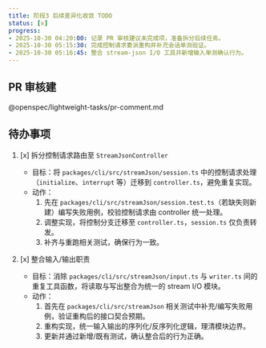 ```yaml
---
title: 阶段3 后续差异化收敛 TODO
status: [x]
progress:
- 2025-10-30 04:20:00: 记录 PR 审核建议未完成项，准备拆分后续任务。
- 2025-10-30 05:15:30: 完成控制请求委派重构并补充会话单测验证。
- 2025-10-30 05:16:45: 整合 stream-json I/O 工具并新增输入单测确认行为。
---
```


## PR 审核建

@openspec/lightweight-tasks/pr-comment.md

## 待办事项

1. [x] 拆分控制请求路由至 `StreamJsonController`
   - 目标：将 `packages/cli/src/streamJson/session.ts` 中的控制请求处理（`initialize`、`interrupt` 等）迁移到 `controller.ts`，避免重复实现。
   - 动作：
     1. 先在 `packages/cli/src/streamJson/session.test.ts`（若缺失则新建）编写失败用例，校验控制请求由 controller 统一处理。
     2. 调整实现，将控制分支迁移至 `controller.ts`，`session.ts` 仅负责转发。
     3. 补齐与重跑相关测试，确保行为一致。

2. [x] 整合输入/输出职责
   - 目标：消除 `packages/cli/src/streamJson/input.ts` 与 `writer.ts` 间的重复工具函数，将读取与写出整合为统一的 stream I/O 模块。
   - 动作：
     1. 首先在 `packages/cli/src/streamJson` 相关测试中补充/编写失败用例，验证重构后的接口契合预期。
     2. 重构实现，统一输入输出的序列化/反序列化逻辑，理清模块边界。
     3. 更新并通过新增/既有测试，确认整合后的行为正确。
